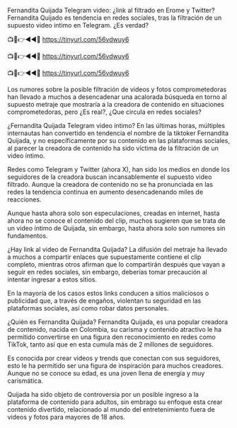 Fernandita Quijada Telegram video: ¿link al filtrado en Erome y Twitter?
Fernandita Quijado es tendencia en redes sociales, tras la filtración de un supuesto video intimo en Telegram. ¿Es verdad?


📺📱👉◄◄🔴 https://tinyurl.com/56vdwuy6

📺📱👉◄◄🔴 https://tinyurl.com/56vdwuy6

📺📱👉◄◄🔴 https://tinyurl.com/56vdwuy6


Los rumores sobre la posible filtración de videos y fotos comprometedoras han llevado a muchos a desencadenar una acalorada búsqueda en torno al supuesto metraje que mostraría a la creadora de contenido en situaciones comprometedoras, pero ¿Es real?, ¿Que circula en redes sociales?

¿Fernandita Quijada Telegram video íntimo?
En las últimas horas, múltiples internautas han convertido en tendencia el nombre de la tiktoker Fernandita Quijada, y no específicamente por su contenido en las plataformas sociales, al parecer la creadora de contenido ha sido víctima de la filtración de un video íntimo.



Redes como Telegram y Twitter (ahora X), han sido los medios en donde los seguidores de la creadora buscan incansablemente el supuesto video filtrado. Aunque la creadora de contenido no se ha pronunciada en las redes la tendencia continua en aumento desencadenando miles de reacciones.

Aunque hasta ahora solo son especulaciones, creadas en internet, hasta ahora no se conoce el contenido del clip, muchos sugieren que se trata de un video íntimo de Quijada, sin embargo, hasta ahora solo son rumores sin fundamentos.

¿Hay link al video de Fernandita Quijada?
La difusión del metraje ha llevado a muchos a compartir enlaces que supuestamente contiene el clip completo, mientras otros afirman que lo compartirán después que vayan a seguir en redes sociales, sin embargo, deberías tomar precaución al intentar ingresar a estos sitios.

En la mayoría de los casos estos links conducen a sitios maliciosos o publicidad que, a través de engaños, violentan tu seguridad en las plataformas sociales, así como robar datos personales.

¿Quién es Fernandita Quijada?
Fernandita Quijada, es una popular creadora de contenido, nacida en Colombia, su carisma y contenido atractivo le ha permitido convertirse en una figura den reconocimiento en redes como TikTok, tanto así que en esta cumula más de 2 millones de seguidores.

Es conocida por crear videos y trends que conectan con sus seguidores, esto le ha permitido ser una figura de inspiración para muchos creadores. Aunque no se conoce su edad, es una joven llena de energía y muy carismática.

Quijada ha sido objeto de controversia por un posible ingreso a la plataforma de contenido para adultos, sin embrago su enfoque esta crear contenido divertido, relacionado al mundo del entretenimiento fuera de videos y fotos para mayores de 18 años.
